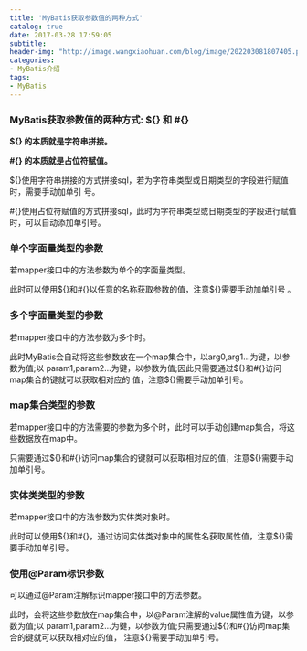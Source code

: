 ```yaml
---
title: 'MyBatis获取参数值的两种方式'
catalog: true
date: 2017-03-28 17:59:05
subtitle:
header-img: "http://image.wangxiaohuan.com/blog/image/202203081807405.png"
categories:
- MyBatis介绍
tags:
- MyBatis
---
```




### MyBatis获取参数值的两种方式:  ${} 和 #{}



**${} 的本质就是字符串拼接。**

**#{} 的本质就是占位符赋值。**

${}使用字符串拼接的方式拼接sql，若为字符串类型或日期类型的字段进行赋值时，需要手动加单引 号。

#{}使用占位符赋值的方式拼接sql，此时为字符串类型或日期类型的字段进行赋值时，可以自动添加单引号。



### 单个字面量类型的参数



若mapper接口中的方法参数为单个的字面量类型。

此时可以使用${}和#{}以任意的名称获取参数的值，注意${}需要手动加单引号 。



### 多个字面量类型的参数



若mapper接口中的方法参数为多个时。

此时MyBatis会自动将这些参数放在一个map集合中，以arg0,arg1...为键，以参数为值;以 param1,param2...为键，以参数为值;因此只需要通过${}和#{}访问map集合的键就可以获取相对应的 值，注意${}需要手动加单引号。



### map集合类型的参数



若mapper接口中的方法需要的参数为多个时，此时可以手动创建map集合，将这些数据放在map中。

只需要通过${}和#{}访问map集合的键就可以获取相对应的值，注意${}需要手动加单引号。



### 实体类类型的参数



若mapper接口中的方法参数为实体类对象时。

此时可以使用${}和#{}，通过访问实体类对象中的属性名获取属性值，注意${}需要手动加单引号。



### 使用@Param标识参数

可以通过@Param注解标识mapper接口中的方法参数。

此时，会将这些参数放在map集合中，以@Param注解的value属性值为键，以参数为值;以 param1,param2...为键，以参数为值;只需要通过${}和#{}访问map集合的键就可以获取相对应的值， 注意${}需要手动加单引号。
